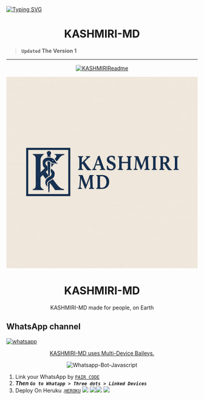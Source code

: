 <a href="https://git.io/typing-svg"><img src="https://readme-typing-svg.demolab.com?font=Black+Ops+One&size=100&pause=1000&color=FF033E&center=true&width=1000&height=200&lines=KASHMIRI-MD-BOT" alt="Typing SVG" /></a>
  </p>

<p align="center">
  <h1 align="center">KASHMIRI-MD</h1>
</p>

> **`Updated` The Version 1**

---
<p align="center">
  <a href="https://github.com/kashmiricrasher/KASHMIRI-MD">
    <img src="http://readme-typing-svg.herokuapp.com?color=FF0000&center=true&vCenter=true&multiline=false&lines=KASHMIRI-MD+MultiDevice;Developed+by+KASHMIRI;Give+star+and+forks+this+Repo+🌟" alt="KASHMIRIReadme">
  </a>
</p>

<a><img src='https://raw.githubusercontent.com/kashmiricrasher/KASHMIRI-MD/refs/heads/main/lib/kashmiri.jpg'/></a>
<h1 align="center"> KASHMIRI-MD </h1> 
<p align="center">KASHMIRI-MD made for people, on Earth </p>

 
   
<p align="center">
 <h2>WhatsApp channel</h2>
  <a href="https://whatsapp.com/channel/0029VaieFO2HFxOtUtwLvQ0b" target="_blank">
    <img alt="whatsapp" src="https://img.shields.io/badge/ Join Whatsapp Channel For Updates-25D366?style=for-the-badge&logo=whatsapp&logoColor=white" />
 



<p align="center"> KASHMIRI-MD uses
  <a href="https://github.com/WhiskeySockets/Baileys)**">Multi-Device Baileys.</a>
</p>
<p align="center">
  <img title="Whatsapp-Bot-Javascript" src="https://img.shields.io/badge/Javascript-363303?style=for-the-badge&logo=javascript&logoColor=c6c631"></img>
</p>

    

1. Link your WhatsApp by [`PAIR CODE`](https://awais-md-pair.onrender.com)
2. ***Then `Go to Whatapp > Three dots > Linked Devices`***
3. Deploy On Heruku .[`HEROKU`](https://dashboard.heroku.com/new-app?template=https://github.com/kashmiricrasher/KASHMIRI-MD)
<a><img src='https://i.imgur.com/LyHic3i.gif'/></a>
<a><img src='https://i.imgur.com/LyHic3i.gif'/></a><a><img src='https://i.imgur.com/LyHic3i.gif'/></a>
<a><img src='https://i.imgur.com/LyHic3i.gif'/></a>

